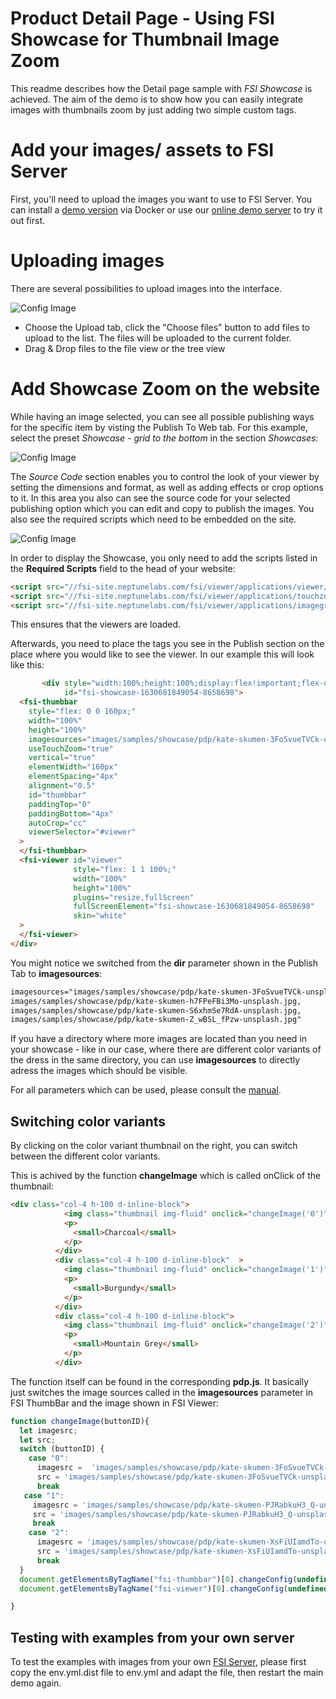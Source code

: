 # Product Detail Page - Using FSI Showcase for Thumbnail Image Zoom

This readme describes how the Detail page sample with *FSI Showcase* is achieved.
The aim of the demo is to show how you can easily integrate images with thumbnails zoom by just adding
two simple custom tags.

# Add your images/ assets to FSI Server

First, you'll need to upload the images you want to use to FSI Server.
You can install a [demo version](https://www.neptunelabs.com/get/) via Docker or use our [online demo server](https://demo.fsi-server.com/fsi/interface/) to try it out first.

# Uploading images

There are several possibilities to upload images into the interface.

![Config Image](readme-portfolio.png)

- Choose the Upload tab, click the "Choose files" button to add files to upload to the list. The files will be uploaded to the current folder.
- Drag & Drop files to the file view or the tree view

# Add Showcase Zoom on the website

While having an image selected, you can see all possible publishing ways for the specific item by visting the Publish To Web tab.
For this example, select the preset *Showcase - grid to the bottom* in the section *Showcases*:

![Config Image](readme-portfolio-1.png)

The *Source Code* section enables you to control the look of your viewer by setting the dimensions and format, as well as adding effects or crop options to it.
In this area you also can see the source code for your selected publishing option which you can edit and copy to publish the images.
You also see the required scripts which need to be embedded on the site.

![Config Image](readme-portfolio-2.png)

In order to display the Showcase, you only need to add the scripts listed in the **Required Scripts** field
to the head of your website:

```html
<script src="//fsi-site.neptunelabs.com/fsi/viewer/applications/viewer/js/fsiviewer.js"></script>
<script src="//fsi-site.neptunelabs.com/fsi/viewer/applications/touchzoom/js/fsitouchzoom.js"></script>
<script src="//fsi-site.neptunelabs.com/fsi/viewer/applications/imagegrid/js/fsiimagegrid.js"></script>
```
This ensures that the viewers are loaded.

Afterwards, you need to place the tags you see in the Publish section on the place where you would like to see the viewer.
In our example this will look like this:

```html
       <div style="width:100%;height:100%;display:flex!important;flex-direction:row!important;flex-wrap:nowrap!important;"
            id="fsi-showcase-1630681849054-8658698">
  <fsi-thumbbar
    style="flex: 0 0 160px;"
    width="100%"
    height="100%"
    imagesources="images/samples/showcase/pdp/kate-skumen-3FoSvueTVCk-unsplash.jpg, images/samples/showcase/pdp/kate-skumen-h7FPeFBi3Mo-unsplash.jpg, images/samples/showcase/pdp/kate-skumen-S6xhmSe7RdA-unsplash.jpg, images/samples/showcase/pdp/kate-skumen-Z_wBSL_fPzw-unsplash.jpg"
    useTouchZoom="true"
    vertical="true"
    elementWidth="160px"
    elementSpacing="4px"
    alignment="0.5"
    id="thumbbar"
    paddingTop="0"
    paddingBottom="4px"
    autoCrop="cc"
    viewerSelector="#viewer"
  >
  </fsi-thumbbar>
  <fsi-viewer id="viewer"
              style="flex: 1 1 100%;"
              width="100%"
              height="100%"
              plugins="resize,fullScreen"
              fullScreenElement="fsi-showcase-1630681849054-8658698"
              skin="white"
  >
  </fsi-viewer>
</div>
```

You might notice we switched from the **dir** parameter shown in the Publish Tab to **imagesources**:

```html
imagesources="images/samples/showcase/pdp/kate-skumen-3FoSvueTVCk-unsplash.jpg,
images/samples/showcase/pdp/kate-skumen-h7FPeFBi3Mo-unsplash.jpg,
images/samples/showcase/pdp/kate-skumen-S6xhmSe7RdA-unsplash.jpg,
images/samples/showcase/pdp/kate-skumen-Z_wBSL_fPzw-unsplash.jpg"
```

If you have a directory where more images are located than you need in your showcase - like in our case, where there are different color variants
of the dress in the same directory, you can use **imagesources** to directly adress the images which should be visible.

For all parameters which can be used, please consult the [manual](https://docs.neptunelabs.com/fsi-viewer/latest/fsi-viewer).

## Switching color variants

By clicking on the color variant thumbnail on the right, you can switch between the different color variants.

This is achived by the function **changeImage** which is called onClick of the thumbnail:

```html
<div class="col-4 h-100 d-inline-block">
            <img class="thumbnail img-fluid" onclick="changeImage('0')" src="//fsi-site.neptunelabs.com/fsi/server?type=image&source=images/samples/showcase/pdp/kate-skumen-Z_wBSL_fPzw-unsplash.jpg&height=150" height="150" alt="">
            <p>
              <small>Charcoal</small>
            </p>
          </div>
          <div class="col-4 h-100 d-inline-block"  >
            <img class="thumbnail img-fluid" onclick="changeImage('1')" src="//fsi-site.neptunelabs.com/fsi/server?type=image&source=images/samples/showcase/pdp/kate-skumen-PJRabkuH3_Q-unsplash.jpg&height=150" height="150" alt="">
            <p>
              <small>Burgundy</small>
            </p>
          </div>
          <div class="col-4 h-100 d-inline-block">
            <img class="thumbnail img-fluid" onclick="changeImage('2')" src="//fsi-site.neptunelabs.com/fsi/server?type=image&source=images/samples/showcase/pdp/kate-skumen-XsFiUIamdTo-unsplash.jpg&height=150" height="150" alt="">
            <p>
              <small>Mountain Grey</small>
            </p>
          </div>
```

The function itself can be found in the corresponding **pdp.js**.
It basically just switches the image sources called in the **imagesources** parameter in FSI ThumbBar and the image shown in FSI Viewer:

```javascript
function changeImage(buttonID){
  let imagesrc;
  let src;
  switch (buttonID) {
    case "0":
      imagesrc =  'images/samples/showcase/pdp/kate-skumen-3FoSvueTVCk-unsplash.jpg, images/samples/showcase/pdp/kate-skumen-h7FPeFBi3Mo-unsplash.jpg, images/samples/showcase/pdp/kate-skumen-S6xhmSe7RdA-unsplash.jpg, images/samples/showcase/pdp/kate-skumen-Z_wBSL_fPzw-unsplash.jpg';
      src = 'images/samples/showcase/pdp/kate-skumen-3FoSvueTVCk-unsplash.jpg';
      break
   case "1":
     imagesrc = 'images/samples/showcase/pdp/kate-skumen-PJRabkuH3_Q-unsplash.jpg, images/samples/showcase/pdp/kate-skumen-n268Z4TSd6M-unsplash.jpg, images/samples/showcase/pdp/kate-skumen-glmDobIx4o0-unsplash.jpg, images/samples/showcase/pdp/kate-skumen-PJRabkuH3_Q-unsplash-x.jpg';
     src = 'images/samples/showcase/pdp/kate-skumen-PJRabkuH3_Q-unsplash.jpg';
     break
    case "2":
      imagesrc = 'images/samples/showcase/pdp/kate-skumen-XsFiUIamdTo-unsplash.jpg, images/samples/showcase/pdp/kate-skumen-KFz7sRs0ddI-unsplash.jpg, images/samples/showcase/pdp/kate-skumen-XsFiUIamdTo-unsplash-x.jpg, images/samples/showcase/pdp/kate-skumen-KFz7sRs0ddI-unsplash-x.jpg';
      src = 'images/samples/showcase/pdp/kate-skumen-XsFiUIamdTo-unsplash.jpg';
      break
  }
  document.getElementsByTagName("fsi-thumbbar")[0].changeConfig(undefined, {imagesources: imagesrc, autoCrop: "cc", vertical: true,  elementWidth:"160px"});
  document.getElementsByTagName("fsi-viewer")[0].changeConfig(undefined, {imagesrc: src});

}
```


## Testing with examples from your own server

To test the examples with images from your own [FSI Server](https://www.neptunelabs.com/fsi-server/), please first copy the env.yml.dist file to env.yml and adapt the file, then restart the main demo again.
